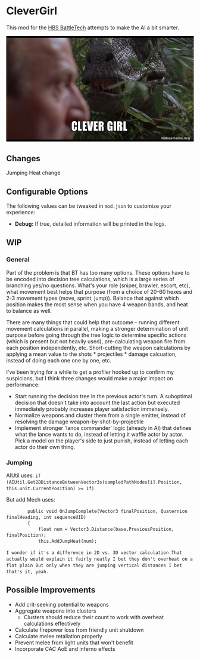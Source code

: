 # CleverGirl

This mod for the [HBS BattleTech](http://battletechgame.com/) attempts to make the AI a bit smarter.

![Jurassic Part Clever Girl](clever-girl-5b1b38.jpg)

## Changes

Jumping Heat change



## Configurable Options

The following values can be tweaked in `mod.json` to customize your experience:
* **Debug:** If true, detailed information will be printed in the logs.

## WIP

### General
Part of the problem is that BT has too many options. These options have to be encoded into decision tree calculations, which is a large series of branching yes/no questions. What's your role (sniper, brawler, escort, etc), what movement best helps that purpose (from a choice of 20-60 hexes and 2-3 movement types (move, sprint, jump)). Balance that against which position makes the most sense when you have 4 weapon bands, and heat to balance as well.

There are many things that could help that outcome - running different movement calculations in parallel, making a stronger determination of unit purpose before going through the tree logic to determine specific actions (which is present but not heavily used), pre-calculating weapon fire from each position independently, etc. Short-cutting the weapon calculations by applying a mean value to the shots * projectiles * damage calcuation, instead of doing each one one by one, etc.

I've been trying for a while to get a profiler hooked up to confirm my suspicions, but I think three changes would make a major impact on performance:

* Start running the decision tree in the previous actor's turn. A suboptimal decision that doesn't take into account the last action but executed immediately probably increases player satisfaction immensely.
* Normalize weapons and cluster them from a single emitter, instead of resolving the damage weapon-by-shot-by-projectile
* Implement stronger 'lance commander' logic (already in AI) that defines what the lance wants to do, instead of letting it waffle actor by actor. Pick a model on the player's side to just punish, instead of letting each actor do their own thing.

### Jumping
AIUtil uses: `if (AIUtil.Get2DDistanceBetweenVector3s(sampledPathNodes[i].Position, this.unit.CurrentPosition) >= 1f)`

But add Mech uses: 

```
        public void OnJumpComplete(Vector3 finalPosition, Quaternion finalHeading, int sequenceUID)
        {
            float num = Vector3.Distance(base.PreviousPosition, finalPosition);
            this.AddJumpHeat(num);
```

`I wonder if it's a difference in 2D vs. 3D vector calculation
That actually would explain it fairly neatly
I bet they don't overheat on a flat plain
But only when they are jumping vertical distances
I bet that's it, yeah.`

## Possible Improvements

* Add crit-seeking potential to weapons
* Aggregate weapons into clusters
  * Clusters should reduce their count to work with overheat calculations effectively
* Calculate firepower loss from friendly unit shutdown
* Calculate melee retaliation properly 
* Prevent melee from light units that won't benefit
* Incorporate CAC AoE and inferno effects